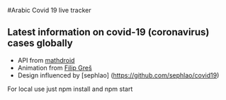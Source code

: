 #Arabic Covid 19 live tracker

## Latest information on covid-19 (coronavirus) cases globally

- API from [mathdroid](https://github.com/mathdroid/covid-19-api)
- Animation from [Filip Greš](https://dribbble.com/shots/10809711-Coronavirus-Icons)
- Design influenced by [sephlao] (https://github.com/sephlao/covid19)

For local use just npm install and npm start
